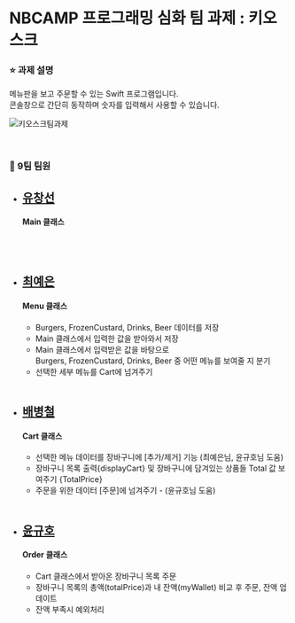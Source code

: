 # NBCAMP 프로그래밍 심화 팀 과제 : 키오스크 

### ⭐ 과제 설명
메뉴판을 보고 주문할 수 있는 Swift 프로그램입니다. 
<br/>콘솔창으로 간단히 동작하며 숫자를 입력해서 사용할 수 있습니다. 

![키오스크팀과제](https://github.com/yenny42/nbc_Team9_Kiosk/assets/107637741/df67b1f8-fede-4dd8-a518-e185e4f093b2)


<br />

### 🌱 9팀 팀원


- [유창선](https://github.com/ycs9608)   
  ----
  #### Main 클래스
<br/><br/>

- [최예은](https://github.com/yenny42)    
  ----
  #### Menu 클래스
  - Burgers, FrozenCustard, Drinks, Beer 데이터를 저장
  - Main 클래스에서 입력한 값을 받아와서 저장
   - Main 클래스에서 입력받은 값을 바탕으로 <br/>Burgers, FrozenCustard, Drinks, Beer 중 어떤 메뉴를 보여줄 지 분기
  - 선택한 세부 메뉴를 Cart에 넘겨주기
<br/><br/>

- [배병철](https://github.com/baerongmerong)  
  ----
  #### Cart 클래스
  - 선택한 메뉴 데이터를 장바구니에 [추가/제거] 기능 (최예은님, 윤규호님 도움)
  - 장바구니 목록 출력{displayCart} 및 장바구니에 담겨있는 상품들 Total 값 보여주기 {TotalPrice}
  - 주문을 위한 데이터 [주문]에 넘겨주기 - (윤규호님 도움)
<br/><br/>

- [윤규호](https://github.com/ykyohub)   
  ----
  #### Order 클래스
  - Cart 클래스에서 받아온 장바구니 목록 주문
  - 장바구니 목록의 총액(totalPrice)과 내 잔액(myWallet) 비교 후 주문, 잔액 업데이트
  - 잔액 부족시 예외처리
<br/><br/>


